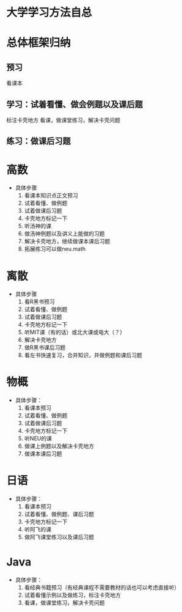 # 大学学习方法自总

# 总体框架归纳
## 预习
  看课本
## 学习：试着看懂、做会例题以及课后题
  标注卡壳地方
  看课，做课堂练习，解决卡壳问题
## 练习：做课后习题

# 高数
* 具体步骤
  1. 看课本知识点正文预习
  2. 试着看懂、做例题
  3. 试着做课后习题
  4. 卡壳地方标记一下
  5. 听汤神的课
  6. 做汤神例题以及讲义上能做的习题
  7. 解决卡壳地方，继续做课本课后习题
  8. 拓展练习可以做neu.math

# 离散
* 具体步骤
  1. 看R黑书预习
  2. 试着看懂、做例题
  3. 试着做课后习题
  4. 卡壳地方标记一下
  5. 听MIT课（有的话）或北大课或电大（？）
  6. 解决卡壳地方
  7. 做R黑书课后习题
  8. 看左书快速复习，合并知识，并做例题和课后习题
  

# 物概
* 具体步骤：
  1. 看课本预习
  2. 试着看懂、做例题
  3. 试着做课后习题
  4. 卡壳地方标记一下
  5. 听NEU的课
  6. 做课上例题以及解决卡壳地方
  7. 做课本课后习题

# 日语
* 具体步骤：
  1. 看课本预习
  2. 试着看懂、做例题、课后习题
  3. 卡壳地方标记一下
  4. 听阿飞的课
  5. 做阿飞课堂练习以及课后习题

# Java
* 具体步骤：
  1. 看经典书籍预习（有经典课程不需要教材的话也可以考虑直接听）
  2. 试着看懂示例以及做练习，标注卡壳地方
  3. 看课，做课堂练习，解决卡壳问题